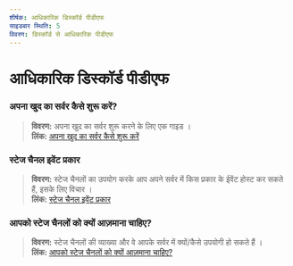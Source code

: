 ```yaml
---
शीर्षक: आधिकारिक डिस्कॉर्ड पीडीएफ
साइडबार स्थिति: 5
विवरण: डिस्कॉर्ड से आधिकारिक पीडीएफ
---
```


# आधिकारिक डिस्कॉर्ड पीडीएफ
### **अपना खुद का सर्वर कैसे शुरू करें?**
> __विवरण:__ अपना खुद का सर्वर शुरू करने के लिए एक गाइड ।   <br/>
__लिंक:__ [अपना खुद का सर्वर कैसे शुरू करें](https://cdn.discordapp.com/attachments/847724269672333323/847727389541793802/Onboarding_Self_Service_Onesheet_1.pdf)

### **स्टेज चैनल इवेंट प्रकार**
> __विवरण:__ स्टेज चैनलों का उपयोग करके आप अपने सर्वर में किस प्रकार के ईवेंट होस्ट कर सकते हैं, इसके लिए विचार ।   <br/>
__लिंक:__ [स्टेज चैनल इवेंट प्रकार](https://cdn.discordapp.com/attachments/847724269672333323/847727472274309120/Stage_Channel_Event_Types_1_1.pdf)

### **आपको स्टेज चैनलों को क्यों आज़माना चाहिए?**
> __विवरण:__ स्टेज चैनलों की व्याख्या और वे आपके सर्वर में क्यों/कैसे उपयोगी हो सकते हैं ।   <br/>
__लिंक:__ [आपको स्टेज चैनलों को क्यों आज़माना चाहिए?](https://cdn.discordapp.com/attachments/847724269672333323/847727607323557888/Stage_Channels_Partner_PDF.pdf)
